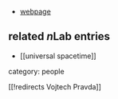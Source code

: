 

* [webpage](http://users.math.cas.cz/~pravda/)

## related $n$Lab entries

* [[universal spacetime]]

category: people

[[!redirects Vojtech Pravda]]
